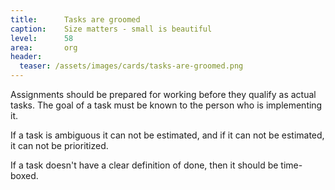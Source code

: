 ```yaml
---
title:      Tasks are groomed
caption:    Size matters - small is beautiful
level:      58
area:       org
header:
  teaser: /assets/images/cards/tasks-are-groomed.png
---
```


Assignments should be prepared for working before they qualify as actual tasks. The goal of a task must be known to the person who is implementing it.

If a task is ambiguous it can not be estimated, and if it can not be estimated, it can not be prioritized.

If a task doesn't have a clear definition of done, then it should be time-boxed.
